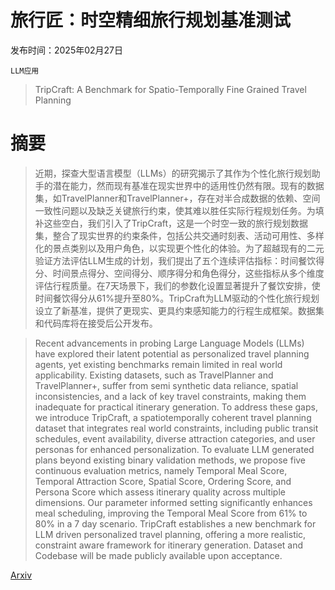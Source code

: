 # 旅行匠：时空精细旅行规划基准测试

发布时间：2025年02月27日

`LLM应用`

> TripCraft: A Benchmark for Spatio-Temporally Fine Grained Travel Planning

# 摘要

> 近期，探查大型语言模型（LLMs）的研究揭示了其作为个性化旅行规划助手的潜在能力，然而现有基准在现实世界中的适用性仍然有限。现有的数据集，如TravelPlanner和TravelPlanner+，存在对半合成数据的依赖、空间一致性问题以及缺乏关键旅行约束，使其难以胜任实际行程规划任务。为填补这些空白，我们引入了TripCraft，这是一个时空一致的旅行规划数据集，整合了现实世界的约束条件，包括公共交通时刻表、活动可用性、多样化的景点类别以及用户角色，以实现更个性化的体验。为了超越现有的二元验证方法评估LLM生成的计划，我们提出了五个连续评估指标：时间餐饮得分、时间景点得分、空间得分、顺序得分和角色得分，这些指标从多个维度评估行程质量。在7天场景下，我们的参数化设置显著提升了餐饮安排，使时间餐饮得分从61%提升至80%。TripCraft为LLM驱动的个性化旅行规划设立了新基准，提供了更现实、更具约束感知能力的行程生成框架。数据集和代码库将在接受后公开发布。

> Recent advancements in probing Large Language Models (LLMs) have explored their latent potential as personalized travel planning agents, yet existing benchmarks remain limited in real world applicability. Existing datasets, such as TravelPlanner and TravelPlanner+, suffer from semi synthetic data reliance, spatial inconsistencies, and a lack of key travel constraints, making them inadequate for practical itinerary generation. To address these gaps, we introduce TripCraft, a spatiotemporally coherent travel planning dataset that integrates real world constraints, including public transit schedules, event availability, diverse attraction categories, and user personas for enhanced personalization. To evaluate LLM generated plans beyond existing binary validation methods, we propose five continuous evaluation metrics, namely Temporal Meal Score, Temporal Attraction Score, Spatial Score, Ordering Score, and Persona Score which assess itinerary quality across multiple dimensions. Our parameter informed setting significantly enhances meal scheduling, improving the Temporal Meal Score from 61% to 80% in a 7 day scenario. TripCraft establishes a new benchmark for LLM driven personalized travel planning, offering a more realistic, constraint aware framework for itinerary generation. Dataset and Codebase will be made publicly available upon acceptance.

[Arxiv](https://arxiv.org/abs/2502.20508)